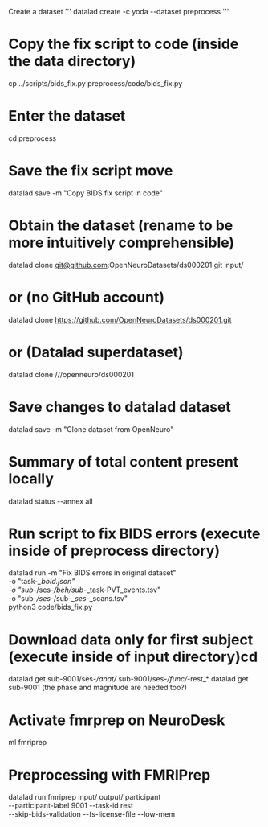 Create a dataset
'''
datalad create -c yoda --dataset preprocess
'''

# Copy the fix script to code (inside the data directory)
cp ../scripts/bids_fix.py preprocess/code/bids_fix.py

# Enter the dataset
cd preprocess

# Save the fix script move
datalad save -m "Copy BIDS fix script in code"

# Obtain the dataset (rename to be more intuitively comprehensible)
datalad clone git@github.com:OpenNeuroDatasets/ds000201.git input/
# or (no GitHub account)
datalad clone https://github.com/OpenNeuroDatasets/ds000201.git
# or (Datalad superdataset)
datalad clone ///openneuro/ds000201

# Save changes to datalad dataset
datalad save -m "Clone dataset from OpenNeuro"

# Summary of total content present locally
datalad status --annex all

# Run script to fix BIDS errors (execute inside of preprocess directory)
datalad run -m "Fix BIDS errors in original dataset" \
-o "task-*_bold.json" \
-o "sub-*/ses-*/beh/sub-*_task-PVT_events.tsv" \
-o "sub-*/ses-*/sub-*_ses-*_scans.tsv" \
python3 code/bids_fix.py

# Download data only for first subject (execute inside of input directory)cd 
datalad get sub-9001/ses-*/anat/* sub-9001/ses-*/func/*-rest_*
datalad get sub-9001
(the phase and magnitude are needed too?)

# Activate fmrprep on NeuroDesk
ml fmriprep

# Preprocessing with FMRIPrep
datalad run fmriprep input/ output/ participant \
--participant-label 9001 --task-id rest \
--skip-bids-validation --fs-license-file --low-mem
